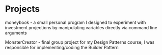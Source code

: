 # Projects

moneybook - a small personal program I designed to experiment with investment projections by manipulating variables directly via command line arguments

MonsterCreator - final group project for my Design Patterns course, I was responsible for implementing/coding the Builder Pattern

